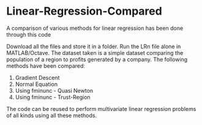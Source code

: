 # Linear-Regression-Compared
A comparison of various methods for linear regression has been done through this code

Download all the files and store it in a folder. Run the LRn file alone in MATLAB/Octave. The dataset taken is a simple dataset comparing the population of a region to profits generated by a company. The following methods have been compared:
1. Gradient Descent
2. Normal Equation
3. Using fminunc - Quasi Newton
4. Using fminunc - Trust-Region

The code can be reused to perform multivariate linear regression problems of all kinds using all these methods. 
